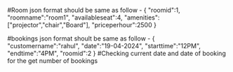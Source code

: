 #Room json format should be same as follow
    -
    {
        "roomid":1,
        "roomname":"room1",
        "availableseat":4,
        "amenities":["projector","chair","Board"],
        "priceperhour":2500
    }

#bookings json format shoult be same as follow
    -
    {
        "customername":"rahul",
        "date":"19-04-2024",
        "starttime":"12PM",
        "endtime":"4PM",
        "roomid":2
    }
#Checking current date and date of booking for the get number of bookings 